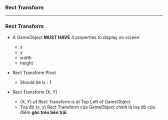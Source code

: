 
### Rect Transform

-------------------------------------------------------------

### Rect Transform

* A GameObject **MUST HAVE** 4 properties to display on screen
  * x
  * y
  * width
  * height
  
* Rect Transform Pivot
  * Should be is : 1
  
* Rect Transform (X, Y)
  * (X, Y) of Rect Transform is at Top Left of GameObject
  * Toạ độ (x, y) Rect Transform của GameObject chính là toạ độ của điểm **góc trên bên trái**.
